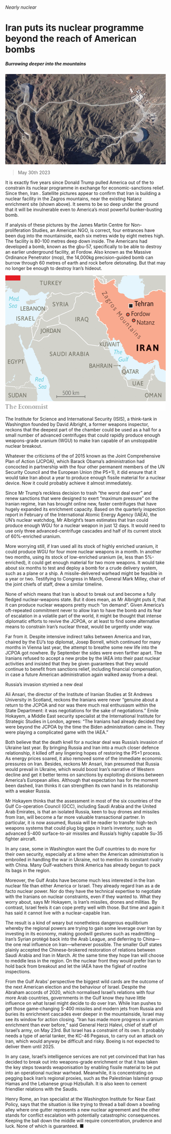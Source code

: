 ###### Nearly nuclear

# Iran puts its nuclear programme beyond the reach of American bombs 

##### Burrowing deeper into the mountains 

![image](images/20230603_MAP001.jpg) 

> May 30th 2023 

It is exactly five years since Donald Trump pulled America out of the  to constrain its nuclear programme in exchange for economic-sanctions relief. Since then, Iran . Satellite pictures appear to confirm that Iran is building a nuclear facility in the Zagros mountains, near the existing Natanz enrichment site (shown above). It seems to be so deep under the ground that it will be invulnerable even to America’s most powerful bunker-busting bomb.

If analysis of these pictures by the James Martin Centre for Non-proliferation Studies, an American NGO, is correct, four entrances have been dug into the mountainside, each six metres wide by eight metres high. The facility is 80-100 metres deep down inside. The Americans had developed a bomb, known as the gbu-57, specifically to be able to destroy an earlier underground facility, at Fordow. Also known as the Massive Ordinance Penetrator (mop), the 14,000kg precision-guided bomb can burrow through 60 metres of earth and rock before detonating. But that may no longer be enough to destroy Iran’s hideout.

![image](images/20230603_MAM907.png) 


The Institute for Science and International Security (ISIS), a think-tank in Washington founded by David Albright, a former weapons inspector, reckons that the deepest part of the chamber could be used as a hall for a small number of advanced centrifuges that could rapidly produce enough weapons-grade uranium (WGU) to make Iran capable of an unstoppable nuclear breakout.

Whatever the criticisms of the  of 2015 known as the Joint Comprehensive Plan of Action (JCPOA), which Barack Obama’s administration had concocted in partnership with the four other permanent members of the UN Security Council and the European Union (the P5+1), it did ensure that it would take Iran about a year to produce enough fissile material for a nuclear device. Now it could probably achieve it almost immediately.

Since Mr Trump’s reckless decision to trash “the worst deal ever” and renew sanctions that were designed to exert “maximum pressure” on the Iranian regime, Iran has brought online new, faster centrifuges that have hugely expanded its enrichment capacity. Based on the quarterly inspection report in February of the International Atomic Energy Agency (IAEA), the UN’s nuclear watchdog, Mr Albright’s team estimates that Iran could produce enough WGU for a nuclear weapon in just 12 days. It would need to use only three advanced-centrifuge cascades and half of its current stock of 60%-enriched uranium.

More worrying still, if Iran used all its stock of highly enriched uranium, it could produce WGU for four more nuclear weapons in a month. In another two months, using its stock of low-enriched uranium (ie, less than 5%-enriched), it could get enough material for two more weapons. It would take about six months to test and deploy a bomb for a crude delivery system, such as a plane or a ship. A missile-delivered warhead might be feasible in a year or two. Testifying to Congress in March, General Mark Milley, chair of the joint chiefs of staff, drew a similar timeline.

None of which means that Iran is about to break out and become a fully fledged nuclear-weapons state. But it does mean, as Mr Albright puts it, that it can produce nuclear weapons pretty much “on demand”. Given America’s oft-repeated commitment never to allow Iran to have the bomb and its fear of escalation in a volatile part of the world, it might be thought that intense diplomatic efforts to revive the JCPOA, or at least to find some alternative means to constrain Iran’s nuclear threat, would be urgently under way.

Far from it. Despite intensive indirect talks between America and Iran, chaired by the EU’s top diplomat, Josep Borrell, which continued for many months in Vienna last year, the attempt to breathe some new life into the JCPOA got nowhere. By September the sides were even farther apart. The Iranians refused to accept a new probe by the IAEA into their past nuclear activities and insisted that they be given guarantees that they would continue to benefit from sanctions relief, including financial compensation, in case a future American administration again walked away from a deal.

Russia’s invasion stymied a new deal

Ali Ansari, the director of the Institute of Iranian Studies at St Andrews University in Scotland, reckons the Iranians were never “genuine about a return to the JCPOA and nor was there much real enthusiasm within the State Department: it was negotiations for the sake of negotiations.” Emile Hokayem, a Middle East security specialist at the International Institute for Strategic Studies in London, agrees: “The Iranians had already decided they were beyond the JCPOA by the time the Biden administration came in. They were playing a complicated game with the IAEA.”

Both believe that the death knell for a nuclear deal was Russia’s invasion of Ukraine last year. By bringing Russia and Iran into a much closer defence relationship, it killed off any lingering hopes of restoring the P5+1 process. As energy prices soared, it also removed some of the immediate economic pressures on Iran. Besides, reckons Mr Ansari, Iran presumed that Russia would prevail in Ukraine, which would boost Iran’s narrative of Western decline and get it better terms on sanctions by exploiting divisions between America’s European allies. Although that expectation has for the moment been dashed, Iran thinks it can strengthen its own hand in its relationship with a weaker Russia.

Mr Hokayem thinks that the assessment in most of the six countries of the Gulf Co-operation Council (GCC), including Saudi Arabia and the United Arab Emirates, is that an isolated Russia, keen to buy drones and missiles from Iran, will become a far more valuable transactional partner. In particular, it is now assumed, Russia will be readier to transfer high-tech weapons systems that could plug big gaps in Iran’s inventory, such as advanced S-400 surface-to-air missiles and Russia’s highly capable Su-35 fighter aircraft.

In any case, some in Washington want the Gulf countries to do more for their own security, especially at a time when the American administration is embroiled in handling the war in Ukraine, not to mention its constant rivalry with China. Many Gulf-watchers think America has already begun to pack its bags in the region.

Moreover, the Gulf Arabs have become much less interested in the Iran nuclear file than either America or Israel. They already regard Iran as a de facto nuclear power. Nor do they have the technical expertise to negotiate with the Iranians on nuclear constraints, even if they wanted to. What they worry about, says Mr Hokayem, is Iran’s missiles, drones and militias. By contrast, Israel feels it can cope pretty well with those. But time and again it has said it cannot live with a nuclear-capable Iran.

The result is a kind of weary but nonetheless dangerous equilibrium whereby the regional powers are trying to gain some leverage over Iran by investing in its economy, making goodwill gestures such as readmitting Iran’s Syrian protégé back into the Arab League, and deferring to China—the one real influence on Iran—whenever possible. The smaller Gulf states plainly accepted the Chinese-brokered restoration of relations between Saudi Arabia and Iran in March. At the same time they hope Iran will choose to meddle less in the region. On the nuclear front they would prefer Iran to hold back from breakout and let the IAEA have the figleaf of routine inspections.

From the Gulf Arabs’ perspective the biggest wild cards are the outcome of the next American election and the behaviour of Israel. Despite the Abraham accords of 2020, which normalised Israel’s relations with four more Arab countries, governments in the Gulf know they have little influence on what Israel might decide to do over Iran. While Iran pushes to get those game-changing S-400 missiles and modern jets from Russia and buries its enrichment cascades ever deeper in the mountainside, Israel may see its window for action closing. “Iran has made more progress in uranium enrichment than ever before,” said General Herzi Halevi, chief of staff of Israel’s army, on May 23rd. But Israel has a constraint of its own. It probably needs a type of aerial tanker, the KC-46 Pegasus, to carry out an attack on Iran, which would anyway be difficult and risky. Boeing is not expected to deliver them until 2025.

In any case, Israel’s intelligence services are not yet convinced that Iran has decided to break out into weapons-grade enrichment or that it has taken the key steps towards weaponisation by enabling fissile material to be put into an operational nuclear warhead. Meanwhile, it is concentrating on pegging back Iran’s regional proxies, such as the Palestinian Islamist group Hamas and the Lebanese group Hizbullah. It is also keen to cement friendlier relations with the Saudis.

Henry Rome, an Iran specialist at the Washington Institute for Near East Policy, says that the situation is like trying to thread a ball down a bowling alley where one gutter represents a new nuclear agreement and the other stands for conflict escalation with potentially catastrophic consequences. Keeping the ball down the middle will require concentration, prudence and luck. None of which is guaranteed. ■

